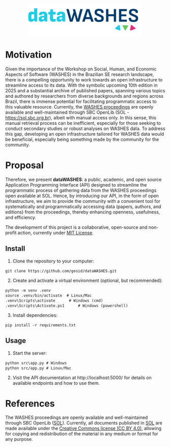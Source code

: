 <p align="center">
    <img src="src/static/images/logo.png" height="100px" alt="Logo dataWASHES">
</p>

# Motivation
Given the importance of the Workshop on Social, Human, and Economic Aspects of Software (WASHES) in the Brazilian SE research landscape, there is a compelling opportunity to work towards an open infrastructure to streamline access to its data. With the symbolic upcoming 10th edition in 2025 and a substantial archive of published papers, spanning various topics and authored by researchers from diverse backgrounds and regions across Brazil, there is immense potential for facilitating programmatic access to this valuable resource. Currently, the [WASHES proceedings](https://sol.sbc.org.br/index.php/washes) are openly available and well-maintained through SBC OpenLib (SOL - https://sol.sbc.org.br), albeit with manual access only. In this sense, this manual retrieval process can be inefficient, especially for those seeking to conduct secondary studies or robust analyses on WASHES data. To address this gap, developing an open infrastructure tailored for WASHES data would be beneficial, especially being something made by the community for the community.

# Proposal
Therefore, we present **dataWASHES**: a public, academic, and open source Application Programming Interface (API) designed to streamline the programmatic process of gathering data from the WASHES proceedings open available at SOL. Hence, by introducing our API, in the form of open infrastructure, we aim to provide the community with a convenient tool for systematically and programmatically accessing data (papers, authors, and editions) from the proceedings, thereby enhancing openness, usefulness, and efficiency.

The development of this project is a collaborative, open-source and non-profit action, currently under [MIT License](https://opensource.org/license/mit).

## Install
1. Clone the repository to your computer:
```shell
git clone https://github.com/gesid/dataWASHES.git
```

2. Create and activate a virtual environment (optional, but recommended):
```shell
python -m venv .venv
source .venv/bin/activate  # Linux/Mac
.venv\Scripts\activate      # Windows (cmd)
.venv\Scripts\Activate.ps1      # Windows (powershell)
```

3. Install dependencies:
```shell
pip install -r requirements.txt
```

## Usage
1. Start the server:
```shell
python src\app.py # Windows
python src/app.py # Linux/Mac
```

2. Visit the API documentation at http://localhost:5000/ for details on available endpoints and how to use them.

# References
The WASHES proceedings are openly available and well-maintained through SBC OpenLib ([SOL](https://sol.sbc.org.br)). Currently, all documents published in [SOL](https://sol.sbc.org.br/index.php/indice/faq)  are made available under the [Creative Commons license (CC BY 4.0)](https://creativecommons.org/licenses/by/4.0/deed.en), allowing for copying and redistribution of the material in any medium or format for any purpose.
